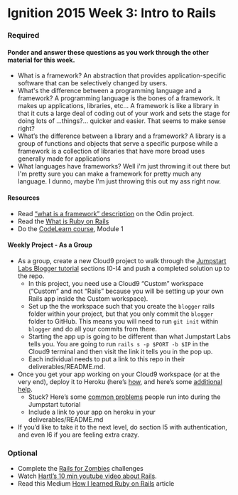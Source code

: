 # Ignition 2015 Week 3: Intro to Rails
### Required
#### Ponder and answer these questions as you work through the other material for this week.
- What is a framework?
An abstraction that provides application-specific software that can be selectively changed by users.
- What's the difference between a programming language and a framework?
A programming language is the bones of a framework. It makes up applications, libraries, etc...  A framework is like a library in that it cuts a large deal of coding out of your work and sets the stage for doing lots of ...things?... quicker and easier.  That seems to make sense right?
- What’s the difference between a library and a framework?
A library is a group of functions and objects that serve a specific purpose while a framework is a collection of libraries that have more broad uses generally made for applications
- What languages have frameworks?
Well i'm just throwing it out there but I'm pretty sure you can make a framework for pretty much any language.  I dunno, maybe I'm just throwing this out my ass right now.

#### Resources
- Read [“what is a framework” description](http://www.google.com/url?q=http%3A%2F%2Fwww.theodinproject.com%2Fweb-development-101%2Fintroduction-to-frameworks&sa=D&sntz=1&usg=AFQjCNHVhJ11ysP5eoUpwh7t-A7kzNPjrg) on the Odin project.
- Read the [What is Ruby on Rails](http://www.google.com/url?q=http%3A%2F%2Frailsapps.github.io%2Fwhat-is-ruby-rails.html&sa=D&sntz=1&usg=AFQjCNFN998pBASQXWFuYiDiXn5zYlGJJg)
- Do the [CodeLearn course](http://www.google.com/url?q=http%3A%2F%2Fwww.codelearn.org%2Fruby-on-rails-tutorial&sa=D&sntz=1&usg=AFQjCNGqp-Pl4Qk3anl1eTwqiFKPRJWTjg), Module 1

#### Weekly Project - As a Group
- As a group, create a new Cloud9 project to walk through the [Jumpstart Labs Blogger tutorial](http://tutorials.jumpstartlab.com/projects/blogger.html) sections I0-I4 and push a completed solution up to the repo. 
  - In this project, you need use a Cloud9 “Custom” workspace (“Custom” and not “Rails” because you will be setting up your own Rails app inside the Custom workspace). 
  - Set up the the workspace such that you create the `blogger` rails folder within your project, but that you only commit the `blogger` folder to GitHub.  This means you will need to run `git init` within `blogger` and do all your commits from there.
  - Starting the app up is going to be different than what Jumpstart Labs tells you.  You are going to run `rails s -p $PORT -b $IP` in the Cloud9 terminal and then visit the link it tells you in the pop up.
  - Each individual needs to put a link to this repo in their deliverables/README.md.
- Once you get your app working on your Cloud9 workspace (or at the very end), deploy it to Heroku (here’s [how](http://installfest.railsbridge.org/installfest/deploy_a_rails_app), and here’s some [additional help](http://www.theodinproject.com/ruby-on-rails/deployment). 
  - Stuck? Here’s some [common problems](https://gist.github.com/burtlo/4970471) people run into during the Jumpstart tutorial
  - Include a link to your app on heroku in your deliverables/README.md
- If you’d like to take it to the next level, do section I5 with authentication, and even I6 if you are feeling extra crazy. 

### Optional
- Complete the [Rails for Zombies](http://railsforzombies.org/) challenges
- Watch [Hartl’s 10 min youtube video about Rails](https://www.youtube.com/watch?v=b_DJdmvBStE). 
- Read this Medium [How I learned Ruby on Rails](https://medium.com/how-i-learned-ruby-rails/e08c94e2a51e) article
